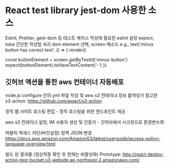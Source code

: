 # React test library jest-dom 사용한 소스

Eslint, Prettier, gest-dom 등 테스트 케이스 작성에 필요한 eslint 설정
expect, tobe 간단한 작성법 숙지 
dom element 선택, screen 메소드
e.g., 
test('minus button has correct text', () => { 
  render(<App />)

  const buttonElement = screen.getByTestId('minus-button')
  expect(buttonElement).toHaveTextContent('-')
 })

## 깃허브 액션을 통한 aws 컨테이너 자동배포

node.js configure 안의 yml 파일 작성 및 aws s3 컨테이너 정보 붙여넣기
참고한 s3-action: https://github.com/awact/s3-action

정적 웹 사이트 호스팅 편집 - 정적 호스팅을 위한 엔드포인트 제공

aws s3 컨테이너 설정, IM 사용자 생성 및 인증키 - 깃허브에서 시크릿으로 환경변수화

퍼블릭 액세스 차단(버킷설정) 정책 JSON 변경 
https://docs.aws.amazon.com/AmazonS3/latest/userguide/access-policy-language-overview.html

빌드 된 결과물 (정상작동 확인 후 현재는 비활성화)
Prototype: http://react-deploy-action-test-bucket.s3-website.ap-northeast-2.amazonaws.com/
